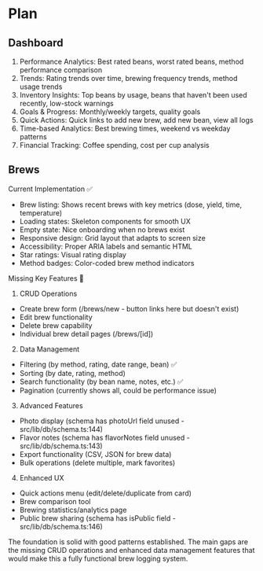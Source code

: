 # Plan

## Dashboard

1. Performance Analytics: Best rated beans, worst rated beans, method performance comparison
2. Trends: Rating trends over time, brewing frequency trends, method usage trends
3. Inventory Insights: Top beans by usage, beans that haven't been used recently, low-stock warnings
4. Goals & Progress: Monthly/weekly targets, quality goals
5. Quick Actions: Quick links to add new brew, add new bean, view all logs
6. Time-based Analytics: Best brewing times, weekend vs weekday patterns
7. Financial Tracking: Coffee spending, cost per cup analysis

## Brews

Current Implementation ✅

- Brew listing: Shows recent brews with key metrics (dose, yield, time, temperature)
- Loading states: Skeleton components for smooth UX
- Empty state: Nice onboarding when no brews exist
- Responsive design: Grid layout that adapts to screen size
- Accessibility: Proper ARIA labels and semantic HTML
- Star ratings: Visual rating display
- Method badges: Color-coded brew method indicators

Missing Key Features 🚧

1. CRUD Operations

- Create brew form (/brews/new - button links here but doesn't exist)
- Edit brew functionality
- Delete brew capability
- Individual brew detail pages (/brews/[id])

2. Data Management

- Filtering (by method, rating, date range, bean) ✅
- Sorting (by date, rating, method)
- Search functionality (by bean name, notes, etc.) ✅
- Pagination (currently shows all, could be performance issue)

3. Advanced Features

- Photo display (schema has photoUrl field unused - src/lib/db/schema.ts:144)
- Flavor notes (schema has flavorNotes field unused - src/lib/db/schema.ts:143)
- Export functionality (CSV, JSON for brew data)
- Bulk operations (delete multiple, mark favorites)

4. Enhanced UX

- Quick actions menu (edit/delete/duplicate from card)
- Brew comparison tool
- Brewing statistics/analytics page
- Public brew sharing (schema has isPublic field - src/lib/db/schema.ts:146)

The foundation is solid with good patterns established. The main gaps are the missing CRUD operations and enhanced data
management features that would make this a fully functional brew logging system.
